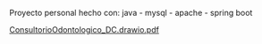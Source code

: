 Proyecto personal hecho con: java - mysql - apache - spring boot

[ConsultorioOdontologico_DC.drawio.pdf](https://github.com/MatiFasu/Consultorio_Spring_Boot/files/14378704/ConsultorioOdontologico_DC.drawio.pdf)
